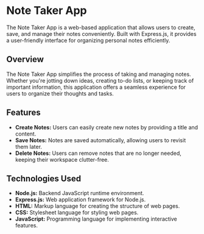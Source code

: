 # Note Taker App

The Note Taker App is a web-based application that allows users to create, save, and manage their notes conveniently. Built with Express.js, it provides a user-friendly interface for organizing personal notes efficiently.

## Overview

The Note Taker App simplifies the process of taking and managing notes. Whether you're jotting down ideas, creating to-do lists, or keeping track of important information, this application offers a seamless experience for users to organize their thoughts and tasks.

## Features

- **Create Notes:** Users can easily create new notes by providing a title and content.
- **Save Notes:** Notes are saved automatically, allowing users to revisit them later.
- **Delete Notes:** Users can remove notes that are no longer needed, keeping their workspace clutter-free.

## Technologies Used

- **Node.js:** Backend JavaScript runtime environment.
- **Express.js:** Web application framework for Node.js.
- **HTML:** Markup language for creating the structure of web pages.
- **CSS:** Stylesheet language for styling web pages.
- **JavaScript:** Programming language for implementing interactive features.



